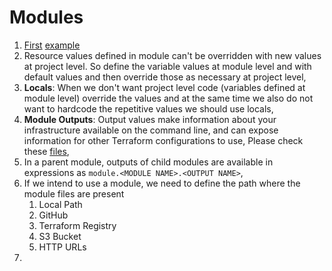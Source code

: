 # Modules

1. [First](./ec2/ec2.tf) [example](./projects/aws_provider.tf)
2. Resource values defined in module can't be overridden with new values at project level. So define the variable values at module level and with default values and then override those as necessary at project level,
3. **Locals**: When we don't want project level code (variables defined at module level) override the values and at the same time we also do not want to hardcode the repetitive values we should use locals,
4. **Module Outputs**: Output values make information about your infrastructure available on the command line, and can expose information for other Terraform configurations to use, Please check these [files](../projects/modules_output_demo.tf),
5. In a parent module, outputs of child modules are available in expressions as ```module.<MODULE NAME>.<OUTPUT NAME>```,
6. If we intend to use a module, we need to define the path where the module files are present
   1. Local Path
   2. GitHub
   3. Terraform Registry
   4. S3 Bucket
   5. HTTP URLs
7. 

